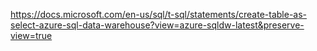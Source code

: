 https://docs.microsoft.com/en-us/sql/t-sql/statements/create-table-as-select-azure-sql-data-warehouse?view=azure-sqldw-latest&preserve-view=true
